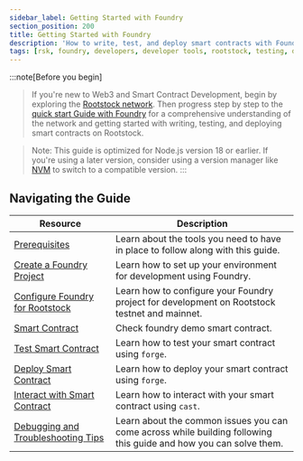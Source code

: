```yaml
---
sidebar_label: Getting Started with Foundry
section_position: 200 
title: Getting Started with Foundry
description: 'How to write, test, and deploy smart contracts with Foundry'
tags: [rsk, foundry, developers, developer tools, rootstock, testing, dApps, smart contracts]
---
```


:::note[Before you begin]

> If you're new to Web3 and Smart Contract Development, begin by exploring the [Rootstock network](/developers/blockchain-essentials/overview/). Then progress step by step to the [quick start Guide with Foundry](/developers/quickstart/foundry/) for a comprehensive understanding of the network and getting started with writing, testing, and deploying smart contracts on Rootstock.

> Note: This guide is optimized for Node.js version 18 or earlier. If you're using a later version, consider using a version manager like [NVM](https://github.com/nvm-sh/nvm/blob/master/README.md) to switch to a compatible version.
:::

## Navigating the Guide

| Resource                                                       | Description                                                                                    |
| ----------------------------------------------------------- | ---------------------------------------------------------------------------------------------- |
| [Prerequisites](/developers/requirements/) | Learn about the tools you need to have in place to follow along with this guide.|
| [Create a Foundry Project](/developers/smart-contracts/foundry/create-foundry-project/) | Learn how to set up your environment for development using Foundry.|
| [Configure Foundry for Rootstock](/developers/smart-contracts/foundry/configure-foundry-rootstock/) | Learn how to configure your Foundry project for development on Rootstock testnet and mainnet.|
| [Smart Contract](/developers/smart-contracts/foundry/smart-contracts/) | Check foundry demo smart contract.|
| [Test Smart Contract](/developers/smart-contracts/foundry/test-smart-contracts/) | Learn how to test your smart contract using `forge`. |
| [Deploy Smart Contract](/developers/smart-contracts/foundry/deploy-smart-contracts/) | Learn how to deploy your smart contract using `forge`. |
| [Interact with Smart Contract](/developers/smart-contracts/foundry/interact-with-contract/) | Learn how to interact with your smart contract using `cast`. |
| [Debugging and Troubleshooting Tips](/developers/smart-contracts/foundry/troubleshooting/) | Learn about the common issues you can come across while building following this guide and how you can solve them. |